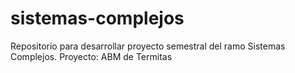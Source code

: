 # sistemas-complejos
Repositorio para desarrollar proyecto semestral del ramo Sistemas Complejos. Proyecto: ABM de Termitas
